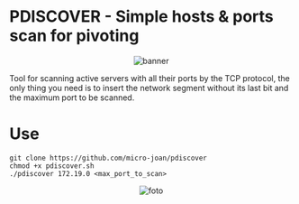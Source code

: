 
# PDISCOVER - Simple hosts & ports scan for pivoting 

<div align="center"> 
  
  ![banner](https://user-images.githubusercontent.com/55983491/211163103-a11a85b9-fd09-42c1-8a10-3023bab86fa1.jpg)
  
</div>

Tool for scanning active servers with all their ports by the TCP protocol, the only thing you need is to insert the network segment without its last bit and the maximum port to be scanned.

#  Use

```
git clone https://github.com/micro-joan/pdiscover
chmod +x pdiscover.sh
./pdiscover 172.19.0 <max_port_to_scan>

```

<div align="center"> 
  
![foto](https://user-images.githubusercontent.com/55983491/211170167-f35446f3-c3a1-45d7-977c-de5e09f90760.jpg)

</div>


